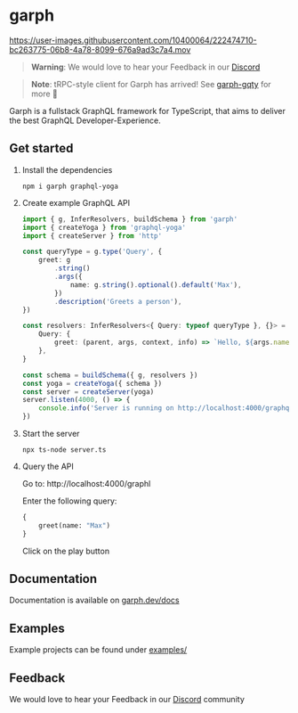 # garph

https://user-images.githubusercontent.com/10400064/222474710-bc263775-06b8-4a78-8099-676a9ad3c7a4.mov

> **Warning**:
> We would love to hear your Feedback in our [Discord](https://discord.gg/KqJJzJ3BTu)

> **Note**:
> tRPC-style client for Garph has arrived! See [garph-gqty](https://github.com/stepci/garph-gqty) for more 🚀

Garph is a fullstack GraphQL framework for TypeScript, that aims to deliver the best GraphQL Developer-Experience.

## Get started

1. Install the dependencies

    ```
    npm i garph graphql-yoga
    ```

2. Create example GraphQL API

    ```ts
    import { g, InferResolvers, buildSchema } from 'garph'
    import { createYoga } from 'graphql-yoga'
    import { createServer } from 'http'

    const queryType = g.type('Query', {
        greet: g
            .string()
            .args({
                name: g.string().optional().default('Max'),
            })
            .description('Greets a person'),
    })

    const resolvers: InferResolvers<{ Query: typeof queryType }, {}> = {
        Query: {
            greet: (parent, args, context, info) => `Hello, ${args.name}`,
        },
    }

    const schema = buildSchema({ g, resolvers })
    const yoga = createYoga({ schema })
    const server = createServer(yoga)
    server.listen(4000, () => {
        console.info('Server is running on http://localhost:4000/graphql')
    })
    ```

3. Start the server

    ```
    npx ts-node server.ts
    ```

4. Query the API

    Go to: http://localhost:4000/graphl

    Enter the following query:

    ```graphql
    {
        greet(name: "Max")
    }
    ```

    Click on the play button

## Documentation

Documentation is available on [garph.dev/docs](https://garph.dev/docs)

## Examples

Example projects can be found under [examples/](examples/)

## Feedback

We would love to hear your Feedback in our [Discord](https://discord.gg/KqJJzJ3BTu) community
